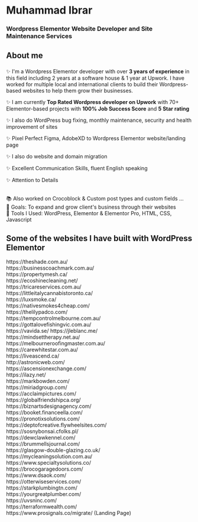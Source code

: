 <h1 align="left">Muhammad Ibrar</h1>

###

 <h3 align="left">Wordpress Elementor Website Developer and Site Maintenance Services </h3>


###

<h2 align="left">About me</h2>

###

<p align="left"> ✨  I'm a Wordpress Elementor developer with over <b>3 years of experience</b> in this field including 2 years at a software house & 1 year at Upwork. I have worked for multiple local and international clients to build their Wordpress-based websites to help them grow their businesses. 
<p> ✨ I am currently <b>Top Rated Wordpress developer on Upwork</b> with 70+ Elementor-based projects with <b>100% Job Success Score</b> and <b>5 Star rating</b> </p>
<p> ✨ I also do WordPress bug fixing, monthly maintenance, security and health improvement of sites 
 <p> ✨ Pixel Perfect Figma, AdobeXD to Wordpress Elementor website/landing page </p>
<p> ✨ I also do website and domain migration </p>
<p> ✨ Excellent Communication Skills, fluent English speaking</p> 
<p>✨ Attention to Details</p>
 <br>📚 Also worked on Crocoblock & Custom post types and custom fields ...<br>🎯 Goals: To expand and grow client's business through their websites<br>🎲 Tools I Used: WordPress, Elementor & Elementor Pro, HTML, CSS, Javascript</p>

###
<h2 align="left">Some of the websites I have built with WordPress Elementor</h2>
https://theshade.com.au/<br>
https://businesscoachmark.com.au/ <br>
https://propertymesh.ca/<br>
https://ecoshinecleaning.net/ <br>
https://tricareservices.com.au/ <br>
https://littleitalycannabistoronto.ca/ <br>
https://luxsmoke.ca/ <br>
https://nativesmokes4cheap.com/ <br>
https://thelilypadco.com/<br>
https://tempcontrolmelbourne.com.au/ <br>
https://gottalovefishingvic.com.au/ <br>
https://vavida.se/ <be>
https://jleblanc.me/<br>
https://mindsettherapy.net.au/ <br>
https://melbourneroofingmaster.com.au/ <br>
https://carewhitestar.com.au/ <br>
https://liveascend.ca/ <br> 
http://astronicweb.com/ <br> 
https://ascensionexchange.com/ <br>
https://ilazy.net/<br>
https://markbowden.com/<br>
https://miriadgroup.com/<br>
https://acclaimpictures.com/ <br>
https://globalfriendshipca.org/<br>
https://biznartsdesignagency.com/<br>
https://booket.financeella.com/<br>
https://pronotixsolutions.com/ <br>
https://deptofcreative.flywheelsites.com/ <br>
https://sosnybonsai.cfolks.pl/  <br>
https://dewclawkennel.com/ <br>
https://brummellsjournal.com/ <br>
https://glasgow-double-glazing.co.uk/ <br>
https://mycleaningsolution.com.au/ <br>
https://www.specialtysolutions.co/ <br>
https://brocogaragedoors.com/ <br>
https://www.dsaok.com/ <br>
https://otterwiseservices.com/ <br>
https://starkplumbingtn.com/ <br>
https://yourgreatplumber.com/ <br>
https://uvsninc.com/ <br>
https://terraformwealth.com/ <br>
https://www.prosignals.co/migrate/ (Landing Page) <br> 





###





